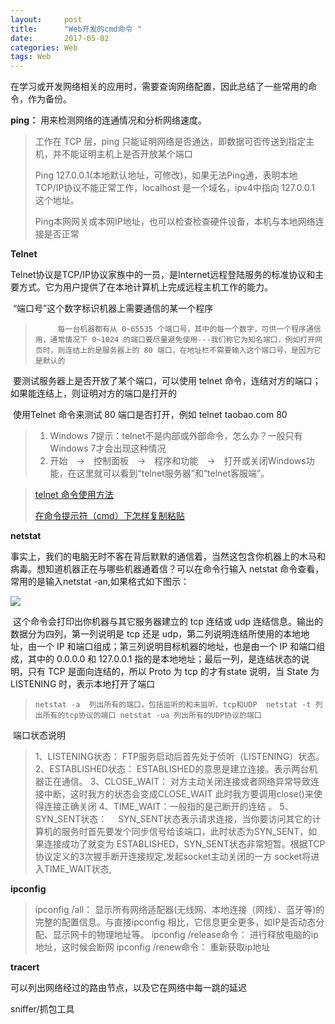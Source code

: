 ```yaml
---
layout:     post
title:      "Web开发的cmd命令 "
date:       2017-05-02 
categories: Web
tags: Web
---
```


在学习或开发网络相关的应用时，需要查询网络配置，因此总结了一些常用的命令，作为备份。







**ping：** 用来检测网络的连通情况和分析网络速度。

> 工作在 TCP 层，ping 只能证明网络是否通达，即数据可否传送到指定主机，并不能证明主机上是否开放某个端口
> 
>Ping 127.0.0.1(本地默认地址，可修改)，如果无法Ping通，表明本地TCP/IP协议不能正常工作，localhost 是一个域名，ipv4中指向 127.0.0.1 这个地址。
> 
>Ping本网网关或本网IP地址，也可以检查检查硬件设备，本机与本地网络连接是否正常

**Telnet**

​        Telnet协议是TCP/IP协议家族中的一员，是Internet远程登陆服务的标准协议和主要方式。它为用户提供了在本地计算机上完成远程主机工作的能力。

​        “端口号”这个数字标识机器上需要通信的某一个程序 

> `     每一台机器都有从 0~65535 个端口号，其中的每一个数字，可供一个程序通信用，通常情况下 0~1024 的端口要尽量避免使用---我们称它为知名端口，例如打开网页时，则连结上的是服务器上的 80 端口，在地址栏不需要输入这个端口号，是因为它是默认的` 

​          要测试服务器上是否开放了某个端口，可以使用 telnet 命令，连结对方的端口；如果能连结上，则证明对方的端口是打开的 

​         使用Telnet 命令来测试 80 端口是否打开，例如 telnet taobao.com 80

> 1. Windows 7提示：telnet不是内部或外部命令，怎么办？一般只有Windows 7才会出现这种情况
> 2. 开始　→　控制面板　→　程序和功能　→　打开或关闭Windows功能，在这里就可以看到“telnet服务器”和“telnet客服端”。

> [telnet 命令使用方法](https://www.cnblogs.com/ylcms/p/7250129.html)
>
> [在命令提示符（cmd）下怎样复制粘贴](https://jingyan.baidu.com/article/1876c852bcab82890b13768f.html)

**netstat**

​        事实上，我们的电脑无时不客在背后默默的通信着，当然这包含你机器上的木马和病毒。想知道机器正在与哪些机器通着信？可以在命令行输入 netstat 命令查看，常用的是输入netstat -an,如果格式如下图示： 

![](https://lukkyy.github.io/assets/IT/Web/netstat.PNG)



​         这个命令会打印出你机器与其它服务器建立的 tcp 连结或 udp 连结信息。输出的数据分为四列，第一列说明是 tcp 还是 udp，第二列说明连结所使用的本地地址，由一个 IP 和端口组成；第三列说明目标机器的地址，也是由一个 IP 和端口组成，其中的 0.0.0.0 和 127.0.0.1 指的是本地地址；最后一列，是连结状态的说明，只有 TCP 是面向连结的，所以 Proto 为 tcp 的才有state 说明，当 State 为 LISTENING 时，表示本地打开了端口 

> `netstat -a  列出所有的端口，包括监听的和未监听、tcp和UDP 
> netstat -t 列出所有的tcp协议的端口
> netstat -ua 列出所有的UDP协议的端口`

​      端口状态说明

> 1、LISTENING状态：  FTP服务启动后首先处于侦听（LISTENING）状态。
> 2、ESTABLISHED状态： ESTABLISHED的意思是建立连接。表示两台机器正在通信。
> 3、CLOSE_WAIT：   对方主动关闭连接或者网络异常导致连接中断，这时我方的状态会变成CLOSE_WAIT 此时我方要调用close()来使得连接正确关闭
> 4、TIME_WAIT：一般指的是己断开的连结 。
> 5、SYN_SENT状态：　 SYN_SENT状态表示请求连接，当你要访问其它的计算机的服务时首先要发个同步信号给该端口，此时状态为SYN_SENT，如果连接成功了就变为 ESTABLISHED，SYN_SENT状态非常短暂。根据TCP协议定义的3次握手断开连接规定,发起socket主动关闭的一方 socket将进入TIME_WAIT状态,

**ipconfig**

> ipconfig /all： 显示所有网络适配器(无线网、本地连接（网线）、蓝牙等)的完整的配置信息。与直接ipconfig 相比，它信息更全更多，如IP是否动态分配、显示网卡的物理地址等。
> ipconfig /release命令： 进行释放电脑的ip地址，这时候会断网
> ipconfig /renew命令： 重新获取ip地址

**tracert**

可以列出网络经过的路由节点，以及它在网络中每一跳的延迟

sniffer/抓包工具